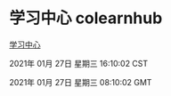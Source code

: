 # 学习中心 colearnhub
[学习中心](http://59.174.25.229:56308/colearnhub/)

2021年 01月 27日 星期三 16:10:02 CST

2021年 01月 27日 星期三 08:10:02 GMT

